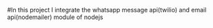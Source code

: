 #In this project I integrate the whatsapp message api(twilio) and email api(nodemailer) module of nodejs <br/>
